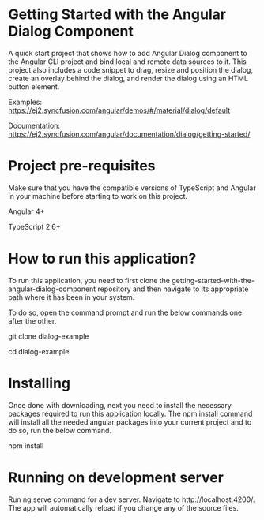 # Getting Started with the Angular Dialog Component  

A quick start project that shows how to add Angular Dialog component to the Angular CLI project and bind local and remote data sources to it. This project also includes a code snippet to drag, resize and position the dialog, create an overlay behind the dialog, and render the dialog using an HTML button element.

Examples: https://ej2.syncfusion.com/angular/demos/#/material/dialog/default 

Documentation: https://ej2.syncfusion.com/angular/documentation/dialog/getting-started/

# Project pre-requisites

Make sure that you have the compatible versions of TypeScript and Angular in your machine before starting to work on this project.

Angular 4+

TypeScript 2.6+

# How to run this application?

To run this application, you need to first clone the getting-started-with-the-angular-dialog-component repository and then navigate to its appropriate path where it has been in your system.

To do so, open the command prompt and run the below commands one after the other.

git clone dialog-example

cd dialog-example

# Installing

Once done with downloading, next you need to install the necessary packages required to run this application locally. The npm install command will install all the needed angular packages into your current project and to do so, run the below command.

npm install

# Running on development server

Run ng serve command for a dev server. Navigate to http://localhost:4200/. The app will automatically reload if you change any of the source files.

